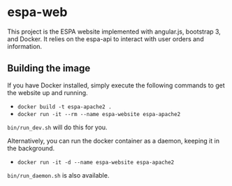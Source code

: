 # espa-web

This project is the ESPA website implemented with angular.js, bootstrap 3, and Docker.  It relies on the espa-api to interact with user orders and information.

## Building the image
If you have Docker installed, simply execute the following commands to get the website up and running.

* `docker build -t espa-apache2 .`
* `docker run -it --rm --name espa-website espa-apache2`

`bin/run_dev.sh` will do this for you.

Alternatively, you can run the docker container as a daemon, keeping it in the background.
* `docker run -it -d --name espa-website espa-apache2`

`bin/run_daemon.sh` is also available.


